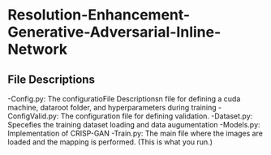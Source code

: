 # Resolution-Enhancement-Generative-Adversarial-Inline-Network


## File Descriptions
-Config.py: The configuratioFile Descriptionsn file for defining a cuda machine, dataroot folder, and hyperparameters during training
-ConfigValid.py: The configuration file for defining validation.
-Dataset.py: Specefies the training dataset loading and data augumentation
-Models.py: Implementation of CRISP-GAN
-Train.py: The main file where the images are loaded and the mapping is performed. (This is what you run.)


